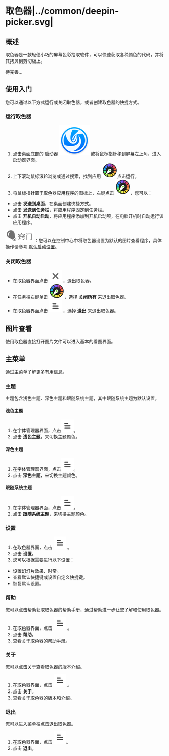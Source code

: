 # 取色器|../common/deepin-picker.svg|

## 概述


取色器是一款轻便小巧的屏幕色彩拾取软件，可以快速获取各种颜色的代码，并将其拷贝到剪切板上。

待完善...

## 使用入门

您可以通过以下方式运行或关闭取色器，或者创建取色器的快捷方式。

### 运行取色器

1. 点击桌面底部的 启动器 ![launcher](icon/deepin-launcher.svg) 或将鼠标指针移到屏幕左上角，进入启动器界面。
2. 上下滚动鼠标滚轮浏览或通过搜索，找到应用 ![deepin-picker](icon/deepin-picker.svg)点击运行。
3. 将鼠标指针置于取色器应用程序的图标上，右键点击 ![deepin-picker](icon/deepin-picker.svg)，您可以：
 - 点击 **发送到桌面**，在桌面创建快捷方式。
 - 点击 **发送到任务栏**，将应用程序固定到任务栏。
 - 点击 **开机自动启动**，将应用程序添加到开机启动项，在电脑开机时自动运行该应用程序。

![tips](icon/tips.svg)：您可以在控制中心中将取色器设置为默认的图片查看程序，具体操作请参考 [默认启动设置](dman:///dde#默认程序设置)。

### 关闭取色器

- 在取色器界面点击  ![close_icon](icon/close_icon.svg) ，退出取色器。
- 在任务栏右键单击 ![deepin-picker](icon/deepin-picker.svg)，选择 **关闭所有** 来退出取色器。
- 在取色器界面点击 ![icon_menu](icon/icon_menu.svg) ，选择 **退出** 来退出取色器。

## 图片查看

使用取色器直接打开图片文件可以进入基本的看图界面。




## 主菜单

通过主菜单了解更多有用信息。

### 主题

主题包含浅色主题、深色主题和跟随系统主题，其中跟随系统主题为默认设置。

#### 浅色主题

1. 在字体管理器界面，点击![icon_menu](icon/icon_menu.svg)。
2. 点击 **浅色主题**，来切换主题颜色。

#### 深色主题

1. 在字体管理器界面，点击![icon_menu](icon/icon_menu.svg)。
2. 点击 **深色主题**，来切换主题颜色。

#### 跟随系统主题

1. 在字体管理器界面，点击![icon_menu](icon/icon_menu.svg)。
2. 点击 **跟随系统主题**，来切换主题颜色。

### 设置

1. 在取色器界面，点击  ![icon_menu](icon/icon_menu.svg) 。
2. 点击 **设置**。
3. 您可以根据需要进行以下设置：
 - 设置幻灯片效果、时常。
 - 查看默认快捷键或设置自定义快捷键。
 - 恢复默认设置。



### 帮助

您可以点击帮助获取取色器的帮助手册，通过帮助进一步让您了解和使用取色器。

1. 在取色器界面，点击  ![icon_menu](icon/icon_menu.svg) 。
2. 点击 **帮助**。
3. 查看关于取色器的帮助手册。


### 关于

您可以点击关于查看取色器的版本介绍。

1. 在取色器界面，点击  ![icon_menu](icon/icon_menu.svg) 。
2. 点击 **关于**。
3. 查看关于取色器的版本和介绍。



### 退出

您可以进入菜单栏点击退出取色器。

1. 在取色器界面，点击 ![icon_menu](icon/icon_menu.svg)。
2. 点击 **退出**。
